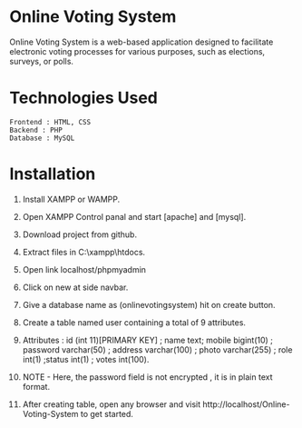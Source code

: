 # Online Voting System

Online Voting System is a web-based application designed to facilitate electronic voting processes for various purposes, such as elections, surveys, or polls.

# Technologies Used

    Frontend : HTML, CSS
    Backend : PHP
    Database : MySQL

# Installation

1. Install XAMPP or WAMPP.

2. Open XAMPP Control panal and start [apache] and [mysql].

3. Download project from github.

4. Extract files in C:\xampp\htdocs.

5. Open link localhost/phpmyadmin

6. Click on new at side navbar.

7. Give a database name as (onlinevotingsystem) hit on create button.

8. Create a table named user containing a total of 9 attributes.

9. Attributes : id (int 11)[PRIMARY KEY] ; name text; mobile bigint(10) ; password varchar(50) ; address varchar(100) ; photo varchar(255) ; role int(1) ;status int(1) ; votes int(100).

10. NOTE - Here, the password field is not encrypted , it is in plain text format.

11. After creating table, open any browser and visit http://localhost/Online-Voting-System to get started.
